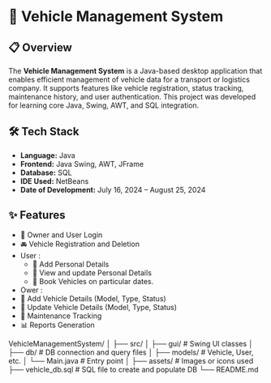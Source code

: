  # 🚗 Vehicle Management System

## 📋 Overview

The **Vehicle Management System** is a Java-based desktop application that enables efficient management of vehicle data for a transport or logistics company. It supports features like vehicle registration, status tracking, maintenance history, and user authentication. This project was developed  for learning core Java, Swing, AWT, and SQL integration.

## 🛠️ Tech Stack

- **Language:** Java  
- **Frontend:** Java Swing, AWT, JFrame  
- **Database:** SQL   
- **IDE Used:** NetBeans   
- **Date of Development:** July 16, 2024 – August 25, 2024

## ✨ Features

- 🔐 Owner and User Login
- 🚘 Vehicle Registration and Deletion
- User :
  - 📝 Add Personal Details
  - 📝 View and update Personal Details
  - 📝 Book Vehicles on particular dates.
- Ower :
- 📝 Add Vehicle Details (Model, Type, Status)
- 📝 Update Vehicle Details (Model, Type, Status)
- 📅 Maintenance Tracking
- 📊 Reports Generation

 
VehicleManagementSystem/ │ ├── src/ │ ├── gui/ # Swing UI classes │ ├── db/ # DB connection and query files │ ├── models/ # Vehicle, User, etc. │ └── Main.java # Entry point │ ├── assets/ # Images or icons used ├── vehicle_db.sql # SQL file to create and populate DB └── README.md
